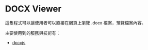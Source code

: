 # DOCX Viewer

這隻程式可以讓使用者可以直接在網頁上瀏覽 .docx 檔案，預覽檔案內容。

主要使用到的服務與技術有：

- [docxjs](https://github.com/VolodymyrBaydalka/docxjs)

